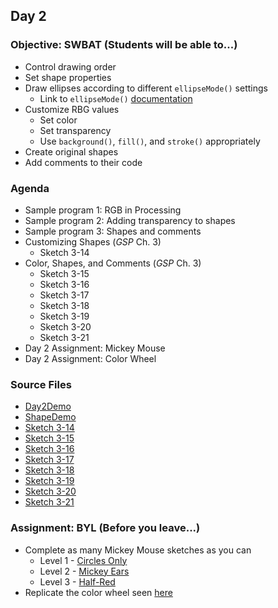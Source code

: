 ## Day 2

### Objective: SWBAT (Students will be able to...)
- Control drawing order
- Set shape properties
- Draw ellipses according to different `ellipseMode()` settings
    - Link to `ellipseMode()` [documentation](https://processing.org/reference/ellipseMode_.html)
- Customize RBG values
    - Set color
    - Set transparency
    - Use `background()`, `fill()`, and `stroke()` appropriately
- Create original shapes
- Add comments to their code

### Agenda
- Sample program 1: RGB in Processing
- Sample program 2: Adding transparency to shapes
- Sample program 3: Shapes and comments
- Customizing Shapes (_GSP_ Ch. 3)
    - Sketch 3-14
- Color, Shapes, and Comments (_GSP_ Ch. 3)
    - Sketch 3-15
    - Sketch 3-16
    - Sketch 3-17
    - Sketch 3-18
    - Sketch 3-19
    - Sketch 3-20
    - Sketch 3-21
- Day 2 Assignment: Mickey Mouse
- Day 2 Assignment: Color Wheel

### Source Files
- [Day2Demo](/source-code/Day2Demo.pde)
- [ShapeDemo](/source-code/ShapeDemo.pde)
- [Sketch 3-14](/source-code/Ex_03_14.pde)
- [Sketch 3-15](/source-code/Ex_03_15.pde)
- [Sketch 3-16](/source-code/Ex_03_16.pde)
- [Sketch 3-17](/source-code/Ex_03_17.pde)
- [Sketch 3-18](/source-code/Ex_03_18.pde)
- [Sketch 3-19](/source-code/Ex_03_19.pde)
- [Sketch 3-20](/source-code/Ex_03_20.pde)
- [Sketch 3-21](/source-code/Ex_03_21.pde)

### Assignment: BYL (Before you leave...)
- Complete as many Mickey Mouse sketches as you can
    - Level 1 - [Circles Only](/images/mickey.png)
    - Level 2 - [Mickey Ears](/images/mickey_ears.jpg)
    - Level 3 - [Half-Red](/images/mickey_red.jpg)
- Replicate the color wheel seen [here](/images/color_wheel.jpg)